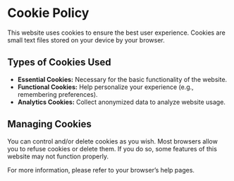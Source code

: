 # Cookie Policy

This website uses cookies to ensure the best user experience. Cookies are small text files stored on your device by your browser.  

## Types of Cookies Used  
- **Essential Cookies:** Necessary for the basic functionality of the website.  
- **Functional Cookies:** Help personalize your experience (e.g., remembering preferences).  
- **Analytics Cookies:** Collect anonymized data to analyze website usage.  

## Managing Cookies  
You can control and/or delete cookies as you wish. Most browsers allow you to refuse cookies or delete them. If you do so, some features of this website may not function properly.  

For more information, please refer to your browser’s help pages.
